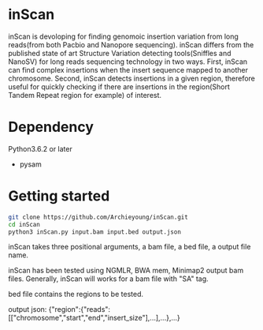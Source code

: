 # inScan

inScan is devoloping for finding genomoic insertion variation from long 
reads(from both Pacbio and Nanopore sequencing).
inScan differs from the published state of art Structure Variation detecting 
tools(Sniffles and NanoSV) for long reads sequencing technology in two ways. First, 
inScan can find complex insertions when the insert sequence mapped to another 
chromosome. Second, inScan detects insertions in a given region, therefore useful 
for quickly checking if there are insertions in the region(Short Tandem Repeat region
for example) of interest.

# Dependency

Python3.6.2 or later

* pysam

# Getting started

```sh
git clone https://github.com/Archieyoung/inScan.git
cd inScan
python3 inScan.py input.bam input.bed output.json
```

inScan takes three positional arguments, a bam file, a bed file, a output file name.

inScan has been tested using NGMLR, BWA mem, Minimap2 output bam files. 
Generally, inScan will works for a bam file with "SA" tag.

bed file contains the regions to be tested.

output json: {"region":{"reads":[["chromosome","start","end","insert_size"],...],...},...}







